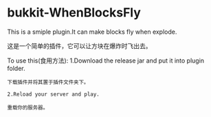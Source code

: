 # bukkit-WhenBlocksFly
This is a smiple plugin.It can make blocks fly when explode.

这是一个简单的插件，它可以让方块在爆炸时飞出去。

To use this(食用方法):
    1.Download the release jar and put it into plugin folder.
    
    下载插件并将其置于插件文件夹下。
    
    2.Reload your server and play.
    
    重载你的服务器。
